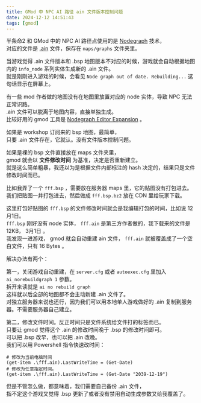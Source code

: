 ```yaml
---
title: GMod 中 NPC AI 路径 ain 文件版本控制问题 
date: 2024-12-12 14:51:43
tags: [gmod]
---
```

半条命2 和 GMod 中的 NPC AI 路径点使用的是 [Nodegraph](https://developer.valvesoftware.com/wiki/Nodegraph) 技术，  
对应的文件是 [.ain](https://developer.valvesoftware.com/wiki/AIN) 文件，保存在 `maps/graphs` 文件夹里。   

当游戏觉得 .ain 文件版本和 .bsp 地图版本不对应的时候，游戏就会自动根据地图内的 `info_node` 系列实体生成新的 .ain 文件。   
就是刚刚进入游戏的时候，会看见 `Node graph out of date. Rebuilding...` 这句话显示在屏幕上。   

有一些 mod 作者做的地图没有在地图里放置对应的 node 实体，导致 NPC 无法正常识路。   
.ain 文件可以脱离于地图内容，直接单独生成。   
比较好用的 gmod 工具是 [Nodegraph Editor Expansion](https://steamcommunity.com/sharedfiles/filedetails/?id=2004023752) 。    

如果是 workshop 订阅来的 bsp 地图，最简单，  
只要 .ain 文件存在，它就认。没有文件版本控制问题。   

如果是裸的 bsp 文件直接放在 maps 文件夹里，  
gmod 就会以 **文件修改时间** 为基准，决定是否重新建立。    
就是这么简单粗暴，我还以为是根据文件内部标注的 hash 决定的，结果只是文件修改时间而已。   

比如我弄了一个 `fff.bsp` ，需要放在服务器 maps 里，它的贴图没有打包进去。   
我们把贴图一并打包进去，然后做成 `fff.bsp.bz2` 放在 CDN 里给玩家下载。   

这里打包好贴图的 `fff.bsp` 的文件修改时间就会是我编辑打包的时间，比如说 12月1日。   
`fff.bsp` 刚好没有 node 实体， `fff.ain` 是第三方作者做的，我下载来的文件是 12KB， 3月1日 。  
我发现一进游戏， gmod 就会自动重建 ain 文件， `fff.ain` 就被覆盖成了一个空白文件，只有 16 Bytes 。   

解决办法有两个：   

第一，关闭游戏自动重建，在 `server.cfg` 或者 `autoexec.cfg` 里加入 `ai_norebuildgraph 1` 参数。   
拆开来读就是  `ai no rebuild graph`   
这样就以后全部的地图都不会主动新建 .ain 文件了。   
对独立服务器来说也还行，因为我们可以用本地单人游戏做好的 .ain 复制到服务器。不需要服务器自己建立。   

第二，修改文件时间。反正时间只是文件系统给文件打的标签而已。  
只要让 gmod 觉得这个 .ain 的修改时间晚于 .bsp 的修改时间即可。   
可以把 .bsp 改早，也可以把 .ain 改晚。   
我们可以用 Powershell 指令快速改时间：   
```pwsh
# 修改为当前电脑时间
(get-item .\fff.ain).LastWriteTime = (Get-Date) 
# 修改为任意指定时间。
(get-item .\fff.ain).LastWriteTime = (Get-Date "2039-12-19") 
```

但是不管怎么做，都意味着，我们需要自己备份 .ain 文件，   
指不定这个游戏又觉得 .bsp 更新了或者没有禁用自动生成参数又给我覆盖了。   
